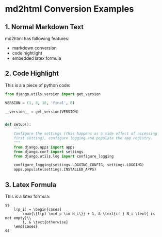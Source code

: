 # md2html Conversion Examples

## 1. Normal Markdown Text

md2html has following features:

* markdown conversion
* code hightlight
* embedded latex formula

## 2. Code Highlight

This is a a piece of python code:

```python
from django.utils.version import get_version

VERSION = (1, 8, 18, 'final', 0)

__version__ = get_version(VERSION)


def setup():
    """ 
    Configure the settings (this happens as a side effect of accessing the
    first setting), configure logging and populate the app registry.
    """
    from django.apps import apps
    from django.conf import settings
    from django.utils.log import configure_logging

    configure_logging(settings.LOGGING_CONFIG, settings.LOGGING)
    apps.populate(settings.INSTALLED_APPS)
```

## 3. Latex Formula

This is a latex formula:


    $$
        l(p_i) = \begin{cases}
            \max{\{l(p) \mid p \in N_i\}} + 1, & \text{if } N_i \text{ is not empty}\\
            1, & \text{otherwise}
        \end{cases}
    $$

